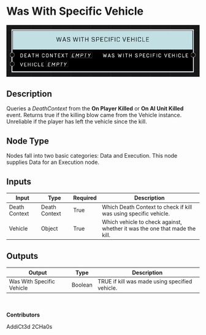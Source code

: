 # Was With Specific Vehicle
![](../../../.gitbook/assets/was-with-specific-vehicle.png)
## Description
Queries a *DeathContext* from the **On Player Killed** or **On AI Unit Killed** event. Returns true if the killing blow came from the Vehicle instance. Unreliable if the player has left the vehicle since the kill.

## Node Type
Nodes fall into two basic categories: Data and Execution. This node supplies Data for an Execution node.

## Inputs
| Input            | Type             | Required | Description												    |
|------------------|------------------|----------|--------------------------------------------------------------|
| Death Context | Death Context | True | Which Death Context to check if kill was using specific vehicle. |
| Vehicle | Object | True | Which vehicle to check against, whether it was the one that made the kill. |

## Outputs
| Output           | Type             | Description												     |
|------------------|------------------|--------------------------------------------------------------|
| Was With Specific Vehicle | Boolean | TRUE if kill was made using specified vehicle. |

\
\
**Contributors**

AddiCt3d 2CHa0s

